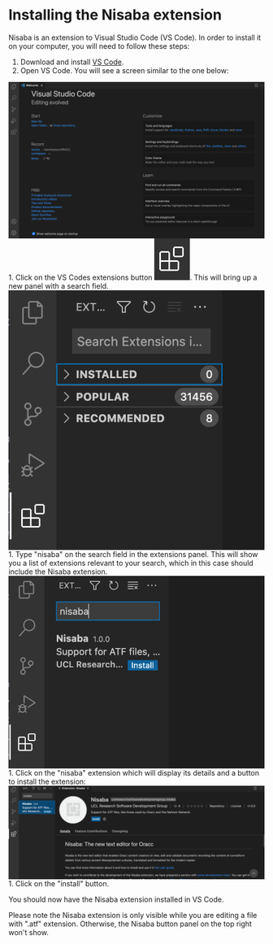 # Installing the Nisaba extension

Nisaba is an extension to Visual Studio Code (VS Code). In order to install it
on your computer, you will need to follow these steps:

1. Download and install [VS Code](https://code.visualstudio.com/download).
1. Open VS Code. You will see a screen similar to the one below:
  <img src="./../media/welcome.png" align="center">
1. Click on the VS Codes extensions button <img src="./../media/extensions.png">. This will bring up a new panel with a search field.
  <img src="./../media/extensions_search.png" align="center">
1. Type "nisaba" on the search field in the extensions panel. This will show you a list of extensions relevant to your search, which in this case should include the Nisaba extension.
  <img src="./../media/nisaba_extension_search.png" align="center">
1. Click on the "nisaba" extension which will display its details and a button to install the extension:
  <img src="./../media/nisaba_extension_readme.png" align="center">
1. Click on the "install" button.

You should now have the Nisaba extension installed in VS Code.

Please note the Nisaba extension is only visible while you are editing a file
with ".atf" extension. Otherwise, the Nisaba button panel on the top right
won't show.
